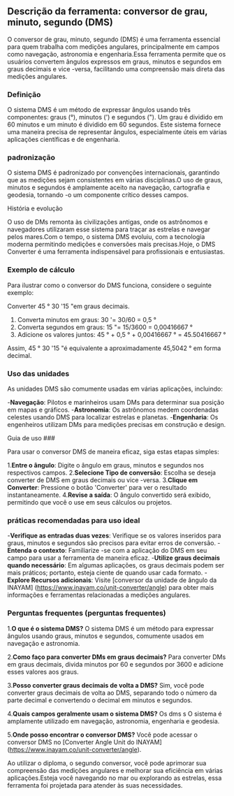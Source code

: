 ## Descrição da ferramenta: conversor de grau, minuto, segundo (DMS)

O conversor de grau, minuto, segundo (DMS) é uma ferramenta essencial para quem trabalha com medições angulares, principalmente em campos como navegação, astronomia e engenharia.Essa ferramenta permite que os usuários convertem ângulos expressos em graus, minutos e segundos em graus decimais e vice -versa, facilitando uma compreensão mais direta das medições angulares.

### Definição

O sistema DMS é um método de expressar ângulos usando três componentes: graus (°), minutos (') e segundos ("). Um grau é dividido em 60 minutos e um minuto é dividido em 60 segundos. Este sistema fornece uma maneira precisa de representar ângulos, especialmente úteis em várias aplicações científicas e de engenharia.

### padronização

O sistema DMS é padronizado por convenções internacionais, garantindo que as medições sejam consistentes em várias disciplinas.O uso de graus, minutos e segundos é amplamente aceito na navegação, cartografia e geodesia, tornando -o um componente crítico desses campos.

História e evolução

O uso de DMs remonta às civilizações antigas, onde os astrônomos e navegadores utilizaram esse sistema para traçar as estrelas e navegar pelos mares.Com o tempo, o sistema DMS evoluiu, com a tecnologia moderna permitindo medições e conversões mais precisas.Hoje, o DMS Converter é uma ferramenta indispensável para profissionais e entusiastas.

### Exemplo de cálculo

Para ilustrar como o conversor do DMS funciona, considere o seguinte exemplo:

Converter 45 ° 30 '15 "em graus decimais.

1. Converta minutos em graus: 30 '= 30/60 = 0,5 °
2. Converta segundos em graus: 15 "= 15/3600 = 0,00416667 °
3. Adicione os valores juntos: 45 ° + 0,5 ° + 0,00416667 ° = 45.50416667 °

Assim, 45 ° 30 '15 "é equivalente a aproximadamente 45,5042 ° em forma decimal.

### Uso das unidades

As unidades DMS são comumente usadas em várias aplicações, incluindo:

-**Navegação**: Pilotos e marinheiros usam DMs para determinar sua posição em mapas e gráficos.
-**Astronomia**: Os astrônomos medem coordenadas celestes usando DMS para localizar estrelas e planetas.
-**Engenharia**: Os engenheiros utilizam DMs para medições precisas em construção e design.

Guia de uso ###

Para usar o conversor DMS de maneira eficaz, siga estas etapas simples:

1.**Entre o ângulo**: Digite o ângulo em graus, minutos e segundos nos respectivos campos.
2.**Selecione Tipo de conversão**: Escolha se deseja converter de DMS em graus decimais ou vice -versa.
3.**Clique em Converter**: Pressione o botão 'Converter' para ver o resultado instantaneamente.
4.**Revise a saída**: O ângulo convertido será exibido, permitindo que você o use em seus cálculos ou projetos.

### práticas recomendadas para uso ideal

-**Verifique as entradas duas vezes**: Verifique se os valores inseridos para graus, minutos e segundos são precisos para evitar erros de conversão.
-**Entenda o contexto**: Familiarize -se com a aplicação do DMS em seu campo para usar a ferramenta de maneira eficaz.
-**Utilize graus decimais quando necessário**: Em algumas aplicações, os graus decimais podem ser mais práticos; portanto, esteja ciente de quando usar cada formato.
-**Explore Recursos adicionais**: Visite [conversor da unidade de ângulo da INAYAM] (https://www.inayam.co/unit-converter/angle) para obter mais informações e ferramentas relacionadas a medições angulares.

### Perguntas frequentes (perguntas frequentes)

1.**O que é o sistema DMS?**
O sistema DMS é um método para expressar ângulos usando graus, minutos e segundos, comumente usados ​​em navegação e astronomia.

2.**Como faço para converter DMs em graus decimais?**
Para converter DMs em graus decimais, divida minutos por 60 e segundos por 3600 e adicione esses valores aos graus.

3.**Posso converter graus decimais de volta a DMS?**
Sim, você pode converter graus decimais de volta ao DMS, separando todo o número da parte decimal e convertendo o decimal em minutos e segundos.

4.**Quais campos geralmente usam o sistema DMS?**
Os dms s O sistema é amplamente utilizado em navegação, astronomia, engenharia e geodesia.

5.**Onde posso encontrar o conversor DMS?**
Você pode acessar o conversor DMS no [Converter Angle Unit do INAYAM] (https://www.inayam.co/unit-converter/angle).

Ao utilizar o diploma, o segundo conversor, você pode aprimorar sua compreensão das medições angulares e melhorar sua eficiência em várias aplicações.Esteja você navegando no mar ou explorando as estrelas, essa ferramenta foi projetada para atender às suas necessidades.